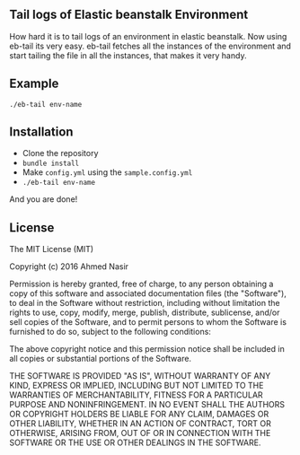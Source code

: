 ## Tail logs of Elastic beanstalk Environment

How hard it is to tail logs of an environment in elastic beanstalk. Now using eb-tail its very easy. eb-tail fetches all the instances of the environment and start tailing the file in all the instances, that makes it very handy.

## Example
`./eb-tail env-name`


## Installation
- Clone the repository
- `bundle install`
- Make `config.yml` using the `sample.config.yml`
- `./eb-tail env-name`

And you are done!


## License

The MIT License (MIT)

Copyright (c) 2016 Ahmed Nasir

Permission is hereby granted, free of charge, to any person obtaining a copy
of this software and associated documentation files (the "Software"), to deal
in the Software without restriction, including without limitation the rights
to use, copy, modify, merge, publish, distribute, sublicense, and/or sell
copies of the Software, and to permit persons to whom the Software is
furnished to do so, subject to the following conditions:

The above copyright notice and this permission notice shall be included in all
copies or substantial portions of the Software.

THE SOFTWARE IS PROVIDED "AS IS", WITHOUT WARRANTY OF ANY KIND, EXPRESS OR
IMPLIED, INCLUDING BUT NOT LIMITED TO THE WARRANTIES OF MERCHANTABILITY,
FITNESS FOR A PARTICULAR PURPOSE AND NONINFRINGEMENT. IN NO EVENT SHALL THE
AUTHORS OR COPYRIGHT HOLDERS BE LIABLE FOR ANY CLAIM, DAMAGES OR OTHER
LIABILITY, WHETHER IN AN ACTION OF CONTRACT, TORT OR OTHERWISE, ARISING FROM,
OUT OF OR IN CONNECTION WITH THE SOFTWARE OR THE USE OR OTHER DEALINGS IN THE
SOFTWARE.
